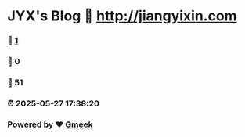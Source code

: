 # JYX's Blog :link: http://jiangyixin.com 
### :page_facing_up: [1](http://jiangyixin.com/tag.html) 
### :speech_balloon: 0 
### :hibiscus: 51 
### :alarm_clock: 2025-05-27 17:38:20 
### Powered by :heart: [Gmeek](https://github.com/Meekdai/Gmeek)
